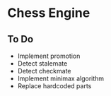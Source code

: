 # Chess Engine

## To Do

- Implement promotion
- Detect stalemate
- Detect checkmate
- Implement minimax algorithm
- Replace hardcoded parts